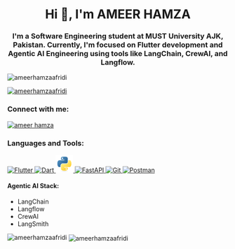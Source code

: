 <h1 align="center">Hi 👋, I'm AMEER HAMZA</h1>
<h3 align="center">I'm a Software Engineering student at MUST University AJK, Pakistan. Currently, I'm focused on Flutter development and Agentic AI Engineering using tools like LangChain, CrewAI, and Langflow.</h3>

<p align="left"> <img src="https://komarev.com/ghpvc/?username=ameerhamzaafridi&label=Profile%20views&color=0e75b6&style=flat" alt="ameerhamzaafridi" /> </p>

<p align="left"> <a href="https://github.com/ryo-ma/github-profile-trophy"><img src="https://github-profile-trophy.vercel.app/?username=ameerhamzaafridi" alt="ameerhamzaafridi" /></a> </p>

<h3 align="left">Connect with me:</h3>
<p align="left">
<a href="https://www.linkedin.com/in/ameer-hamza-027a59293" target="blank"><img align="center" src="https://raw.githubusercontent.com/rahuldkjain/github-profile-readme-generator/master/src/images/icons/Social/linked-in-alt.svg" alt="ameer hamza" height="30" width="40" /></a>
</p>

<h3 align="left">Languages and Tools:</h3>
<p align="left">
  <a href="https://flutter.dev" target="_blank"> <img src="https://www.vectorlogo.zone/logos/flutterio/flutterio-icon.svg" alt="Flutter" width="40" height="40"/> </a>
  <a href="https://dart.dev" target="_blank"> <img src="https://www.vectorlogo.zone/logos/dartlang/dartlang-icon.svg" alt="Dart" width="40" height="40"/> </a>
  <a href="https://python.org" target="_blank"> <img src="https://raw.githubusercontent.com/devicons/devicon/master/icons/python/python-original.svg" alt="Python" width="40" height="40"/> </a>
  <a href="https://fastapi.tiangolo.com/" target="_blank"> <img src="https://cdn.worldvectorlogo.com/logos/fastapi-1.svg" alt="FastAPI" width="40" height="40"/> </a>
  <a href="https://git-scm.com/" target="_blank"> <img src="https://www.vectorlogo.zone/logos/git-scm/git-scm-icon.svg" alt="Git" width="40" height="40"/> </a>
  <a href="https://postman.com" target="_blank"> <img src="https://www.vectorlogo.zone/logos/getpostman/getpostman-icon.svg" alt="Postman" width="40" height="40"/> </a>
</p>

<h4 align="left">Agentic AI Stack:</h4>
<ul>
  <li>LangChain</li>
  <li>Langflow</li>
  <li>CrewAI</li>
  <li>LangSmith</li>
</ul>

<p><img align="left" src="https://github-readme-stats.vercel.app/api/top-langs?username=ameerhamzaafridi&show_icons=true&locale=en&layout=compact" alt="ameerhamzaafridi" /></p>

<p>&nbsp;<img align="center" src="https://github-readme-stats.vercel.app/api?username=ameerhamzaafridi&show_icons=true&locale=en" alt="ameerhamzaafridi" /></p>
